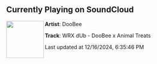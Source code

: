 ## Currently Playing on SoundCloud

[<img align="left" width="100" src="https://i1.sndcdn.com/artworks-rmMYni0ZqiqZOpra-ZV1q9A-t500x500.jpg">](https://soundcloud.com/austin-shureb-498367755/doobee-x-animal-treats-wrx-dub)

**Artist**: DooBee 

**Track**: WRX dUb - DooBee x Animal Treats

Last updated at 12/16/2024, 6:35:46 PM
